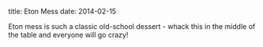 title: Eton Mess
date: 2014-02-15

Eton mess is such a classic old-school dessert - whack this in the middle of the table and everyone will go crazy!
